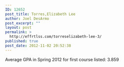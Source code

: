 ```yaml
---
ID: 12652
post_title: Torres,Elizabeth Lee
author: Joel DesArmo
post_excerpt: ""
layout: post
permalink: >
  http://effrtlss.com/torreselizabeth-lee-3/
published: true
post_date: 2012-11-02 20:52:38
---
```

<p>Average GPA in Spring 2012 for first course listed: 3.859</p>